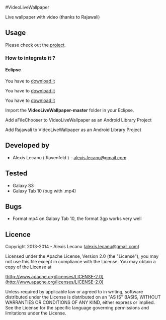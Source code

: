 #VideoLiveWallpaper


Live wallpaper with video (thanks to Rajawali)


## Usage

Please check out the [project](https://github.com/ravenfeld/VideoLiveWallpaper/tree/master).


### How to integrate it ?

#### Eclipse

 You have to [download it](https://github.com/ravenfeld/VideoLiveWallpaper/archive/master.zip) 
 
 You have to [download it](https://github.com/ravenfeld/aFileChooser/archive/dev.zip) 
 
 You have to [download it](https://github.com/ravenfeld/Rajawali/archive/my-dev.zip) 
 
 Import the **VideoLiveWallpaper-master** folder in your Eclipse.
 
 Add aFileChooser to VideoLiveWallpaper as an Android Library Project

 Add Rajawali to VideoLiveWallpaper as an Android Library Project
   
## Developed by
  * Alexis Lecanu ( Ravenfeld ) - [alexis.lecanu@gmail.com](mailto:alexis.lecanu@gmail.com)
    
## Tested 
  * Galaxy S3
  * Galaxy Tab 10 (bug with .mp4) 
    
## Bugs
  * Format mp4 on Galaxy Tab 10, the format 3gp works very well	
  
## Licence
    
Copyright 2013-2014 - Alexis Lecanu ([alexis.lecanu@gmail.com](mailto:alexis.lecanu@gmail.com))
    
Licensed under the Apache License, Version 2.0 (the "License"); you may not
use this file except in compliance with the License. You may obtain a copy of
the License at

  [http://www.apache.org/licenses/LICENSE-2.0](http://www.apache.org/licenses/LICENSE-2.0)
    
Unless required by applicable law or agreed to in writing, software
distributed under the License is distributed on an "AS IS" BASIS, WITHOUT
WARRANTIES OR CONDITIONS OF ANY KIND, either express or implied. See the
License for the specific language governing permissions and limitations under
the License.
